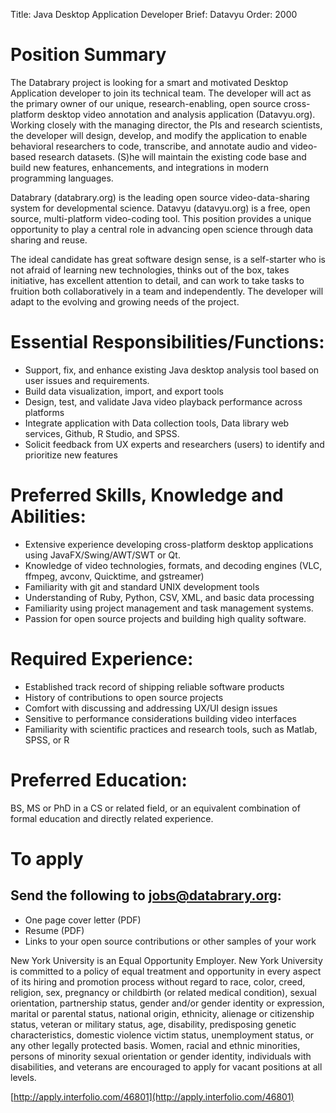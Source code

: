 Title: Java Desktop Application Developer
Brief: Datavyu
Order: 2000

# Position Summary
The Databrary project is looking for a smart and motivated Desktop Application developer to join its technical team. The developer will act as the primary owner of our unique, research-enabling, open source cross-platform desktop video annotation and analysis application (Datavyu.org). Working closely with the managing director, the PIs and research scientists, the developer will design, develop, and modify the application to enable behavioral researchers to code, transcribe, and annotate audio and video-based research datasets. (S)he will maintain the existing code base and build new features, enhancements, and integrations in modern programming languages.

Databrary (databrary.org) is the leading open source video-data-sharing system for developmental science. Datavyu (datavyu.org) is a free, open source, multi-platform video-coding tool. This position provides a unique opportunity to play a central role in advancing open science through data sharing and reuse.

The ideal candidate has great software design sense, is a self-starter who is not afraid of learning new technologies, thinks out of the box, takes initiative, has excellent attention to detail, and can work to take tasks to fruition both collaboratively in a team and independently. The developer will adapt to the evolving and growing needs of the project.


# Essential Responsibilities/Functions:
- Support, fix, and enhance existing Java desktop analysis tool based on user issues and requirements.
- Build data visualization, import, and export tools
- Design, test, and validate Java video playback performance across platforms
- Integrate application with Data collection tools, Data library web services, Github, R Studio, and SPSS.
- Solicit feedback from UX experts and researchers (users) to identify and prioritize new features


# Preferred Skills, Knowledge and Abilities:
- Extensive experience developing cross-platform desktop applications using JavaFX/Swing/AWT/SWT or Qt.
- Knowledge of video technologies, formats, and decoding engines (VLC, ffmpeg, avconv, Quicktime, and gstreamer)
- Familiarity with git and standard UNIX development tools
- Understanding of Ruby, Python, CSV, XML, and basic data processing
- Familiarity using project management and task management systems.
- Passion for open source projects and building high quality software.

# Required Experience:

- Established track record of shipping reliable software products
- History of contributions to open source projects
- Comfort with discussing and addressing UX/UI design issues 
- Sensitive to performance considerations building video interfaces
- Familiarity with scientific practices and research tools, such as Matlab, SPSS, or R

# Preferred Education:
BS, MS or PhD in a CS or related field, or an equivalent combination of formal education and directly related experience.

# To apply
## Send the following to jobs@databrary.org:

- One page cover letter (PDF)
- Resume (PDF)
- Links to your open source contributions or other samples of your work

New York University is an Equal Opportunity Employer. New York University is committed to a policy of equal treatment and opportunity in every aspect of its hiring and promotion process without regard to race, color, creed, religion, sex, pregnancy or childbirth (or related medical condition), sexual orientation, partnership status, gender and/or gender identity or expression, marital or parental status, national origin, ethnicity, alienage or citizenship status, veteran or military status, age, disability, predisposing genetic characteristics, domestic violence victim status, unemployment status, or any other legally protected basis. Women, racial and ethnic minorities, persons of minority sexual orientation or gender identity, individuals with disabilities, and veterans are encouraged to apply for vacant positions at all levels.

[http://apply.interfolio.com/46801](http://apply.interfolio.com/46801)
